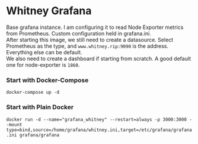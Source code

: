 # Whitney Grafana

Base grafana instance. I am configuring it to read Node Exporter metrics from Prometheus.
Custom configuration held in grafana.ini.
</br>
After starting this image, we still need to create a datasource. Select Prometheus as the type, and `www.whitney.rip:9090` is the address. Everything else can be default.
</br>
We also need to create a dashboard if starting from scratch. A good default one for node-exporter is `1860`.

### Start with Docker-Compose

`docker-compose up -d`

### Start with Plain Docker

`docker run -d --name="grafana_whitney" --restart=always -p 3000:3000 --mount type=bind,source=/home/grafana/whitney.ini,target=/etc/grafana/grafana.ini grafana/grafana`
